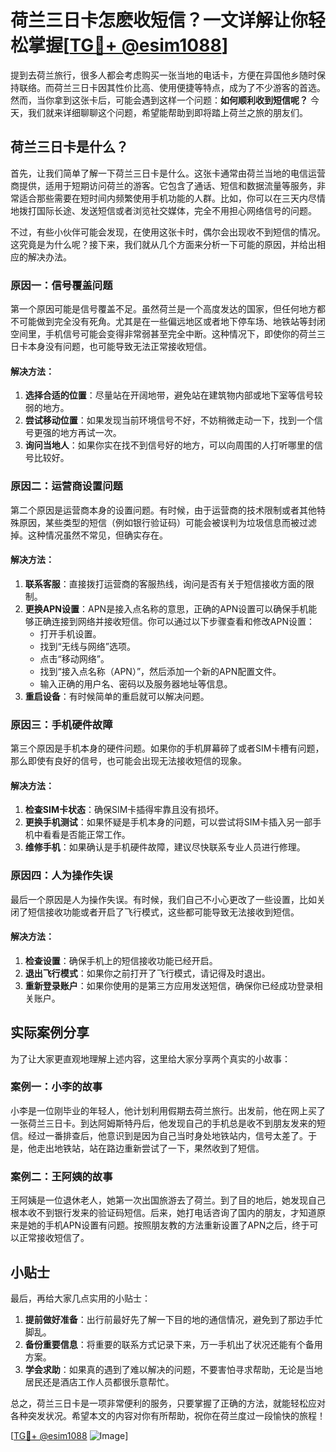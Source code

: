 # 荷兰三日卡怎麽收短信？一文详解让你轻松掌握[[TG💪+ @esim1088](https://t.me/s/esim1088)]

提到去荷兰旅行，很多人都会考虑购买一张当地的电话卡，方便在异国他乡随时保持联络。而荷兰三日卡因其性价比高、使用便捷等特点，成为了不少游客的首选。然而，当你拿到这张卡后，可能会遇到这样一个问题：**如何顺利收到短信呢？** 今天，我们就来详细聊聊这个问题，希望能帮助到即将踏上荷兰之旅的朋友们。

## 荷兰三日卡是什么？

首先，让我们简单了解一下荷兰三日卡是什么。这张卡通常由荷兰当地的电信运营商提供，适用于短期访问荷兰的游客。它包含了通话、短信和数据流量等服务，非常适合那些需要在短时间内频繁使用手机功能的人群。比如，你可以在三天内尽情地拨打国际长途、发送短信或者浏览社交媒体，完全不用担心网络信号的问题。

不过，有些小伙伴可能会发现，在使用这张卡时，偶尔会出现收不到短信的情况。这究竟是为什么呢？接下来，我们就从几个方面来分析一下可能的原因，并给出相应的解决办法。

### 原因一：信号覆盖问题

第一个原因可能是信号覆盖不足。虽然荷兰是一个高度发达的国家，但任何地方都不可能做到完全没有死角。尤其是在一些偏远地区或者地下停车场、地铁站等封闭空间里，手机信号可能会变得非常弱甚至完全中断。这种情况下，即使你的荷兰三日卡本身没有问题，也可能导致无法正常接收短信。

#### 解决方法：

1. **选择合适的位置**：尽量站在开阔地带，避免站在建筑物内部或地下室等信号较弱的地方。
2. **尝试移动位置**：如果发现当前环境信号不好，不妨稍微走动一下，找到一个信号更强的地方再试一次。
3. **询问当地人**：如果你实在找不到信号好的地方，可以向周围的人打听哪里的信号比较好。

### 原因二：运营商设置问题

第二个原因是运营商本身的设置问题。有时候，由于运营商的技术限制或者其他特殊原因，某些类型的短信（例如银行验证码）可能会被误判为垃圾信息而被过滤掉。这种情况虽然不常见，但确实存在。

#### 解决方法：

1. **联系客服**：直接拨打运营商的客服热线，询问是否有关于短信接收方面的限制。
2. **更换APN设置**：APN是接入点名称的意思，正确的APN设置可以确保手机能够正确连接到网络并接收短信。你可以通过以下步骤查看和修改APN设置：
   - 打开手机设置。
   - 找到“无线与网络”选项。
   - 点击“移动网络”。
   - 找到“接入点名称（APN）”，然后添加一个新的APN配置文件。
   - 输入正确的用户名、密码以及服务器地址等信息。
3. **重启设备**：有时候简单的重启就可以解决问题。

### 原因三：手机硬件故障

第三个原因是手机本身的硬件问题。如果你的手机屏幕碎了或者SIM卡槽有问题，那么即使有良好的信号，也可能会出现无法接收短信的现象。

#### 解决方法：

1. **检查SIM卡状态**：确保SIM卡插得牢靠且没有损坏。
2. **更换手机测试**：如果怀疑是手机本身的问题，可以尝试将SIM卡插入另一部手机中看看是否能正常工作。
3. **维修手机**：如果确认是手机硬件故障，建议尽快联系专业人员进行修理。

### 原因四：人为操作失误

最后一个原因是人为操作失误。有时候，我们自己不小心更改了一些设置，比如关闭了短信接收功能或者开启了飞行模式，这些都可能导致无法接收到短信。

#### 解决方法：

1. **检查设置**：确保手机上的短信接收功能已经开启。
2. **退出飞行模式**：如果你之前打开了飞行模式，请记得及时退出。
3. **重新登录账户**：如果你使用的是第三方应用发送短信，确保你已经成功登录相关账户。

## 实际案例分享

为了让大家更直观地理解上述内容，这里给大家分享两个真实的小故事：

### 案例一：小李的故事

小李是一位刚毕业的年轻人，他计划利用假期去荷兰旅行。出发前，他在网上买了一张荷兰三日卡。到达阿姆斯特丹后，他发现自己的手机总是收不到朋友发来的短信。经过一番排查后，他意识到是因为自己当时身处地铁站内，信号太差了。于是，他走出地铁站，站在路边重新尝试了一下，果然收到了短信。

### 案例二：王阿姨的故事

王阿姨是一位退休老人，她第一次出国旅游去了荷兰。到了目的地后，她发现自己根本收不到银行发来的验证码短信。后来，她打电话咨询了国内的朋友，才知道原来是她的手机APN设置有问题。按照朋友教的方法重新设置了APN之后，终于可以正常接收短信了。

## 小贴士

最后，再给大家几点实用的小贴士：

1. **提前做好准备**：出行前最好先了解一下目的地的通信情况，避免到了那边手忙脚乱。
2. **备份重要信息**：将重要的联系方式记录下来，万一手机出了状况还能有个备用方案。
3. **学会求助**：如果真的遇到了难以解决的问题，不要害怕寻求帮助，无论是当地居民还是酒店工作人员都很乐意帮忙。

总之，荷兰三日卡是一项非常便利的服务，只要掌握了正确的方法，就能轻松应对各种突发状况。希望本文的内容对你有所帮助，祝你在荷兰度过一段愉快的旅程！

[[TG💪+ @esim1088](https://t.me/s/esim1088) ![Image](https://i.postimg.cc/4NQfJmqS/Snipaste-2025-05-13-00-14-12.png)]